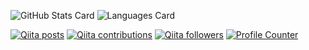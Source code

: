 ![GitHub Stats Card](https://github-readme-stats.vercel.app/api?username=crane-hiromu&show_icons=true&count_private=true&theme=vue)
![Languages Card](https://github-readme-stats.vercel.app/api/top-langs/?username=mogmet&layout=compact&theme=vue)

[![Qiita posts](https://qiita-badge.apiapi.app/s/mogmet/posts.svg)](http://qiita.com/hcrane)
[![Qiita contributions](https://qiita-badge.apiapi.app/s/mogmet/contributions.svg)](http://qiita.com/hcrane)
[![Qiita followers](https://qiita-badge.apiapi.app/s/mogmet/followers.svg)](http://qiita.com/hcrane)
[![Profile Counter](https://komarev.com/ghpvc/?username=mogmet&color=brightgreen)](https://github.com/antonkomarev/github-profile-views-counter)
